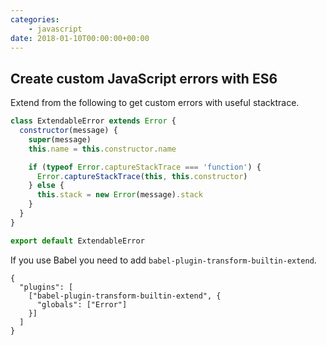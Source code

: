 ```yaml
---
categories:
    - javascript
date: 2018-01-10T00:00:00+00:00
---
```


## Create custom JavaScript errors with ES6

Extend from the following to get custom errors with useful stacktrace.

```javascript
class ExtendableError extends Error {
  constructor(message) {
    super(message)
    this.name = this.constructor.name

    if (typeof Error.captureStackTrace === 'function') {
      Error.captureStackTrace(this, this.constructor)
    } else {
      this.stack = new Error(message).stack
    }
  }
}

export default ExtendableError
```

If you use Babel you need to add `babel-plugin-transform-builtin-extend`.

```
{
  "plugins": [
    ["babel-plugin-transform-builtin-extend", {
      "globals": ["Error"]
    }]
  ]
}
```